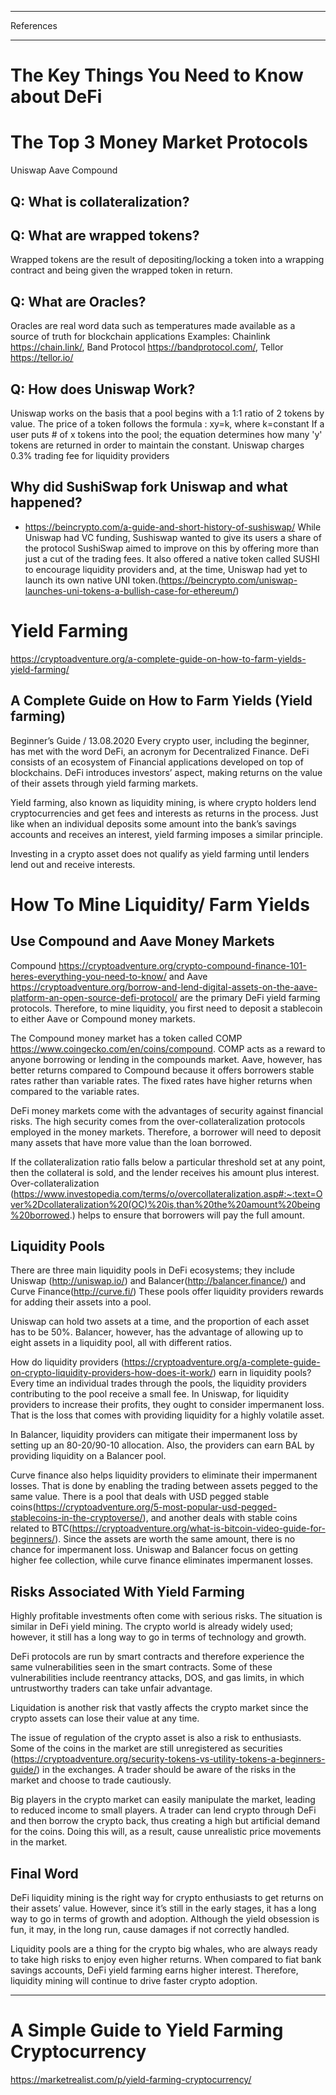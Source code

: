 ------------

References

------------

# The Key Things You Need to Know about DeFi

# The Top 3 Money Market Protocols
Uniswap
Aave
Compound

## Q: What is collateralization?


## Q: What are wrapped tokens?
Wrapped tokens are the result of depositing/locking a token into a wrapping contract and being given the wrapped token in return.

## Q: What are Oracles?
Oracles are real word data such as temperatures made available as a source of truth for blockchain applications
Examples: Chainlink https://chain.link/, Band Protocol https://bandprotocol.com/, Tellor https://tellor.io/

## Q: How does Uniswap Work?

Uniswap works on the basis that a pool begins with a 1:1 ratio of 2 tokens by value.
The price of a token follows the formula : xy=k, where k=constant
If a user puts # of x tokens into the pool; the equation determines how many 'y' tokens are returned in order to maintain the constant.
Uniswap charges 0.3% trading fee for liquidity providers

## Why did SushiSwap fork Uniswap and what happened?
- https://beincrypto.com/a-guide-and-short-history-of-sushiswap/
While Uniswap had VC funding, Sushiswap wanted to give its users a share of the protocol
SushiSwap aimed to improve on this by offering more than just a cut of the trading fees. It also offered a native token called SUSHI to encourage liquidity providers and, at the time, Uniswap had yet to launch its own native UNI token.(https://beincrypto.com/uniswap-launches-uni-tokens-a-bullish-case-for-ethereum/)


# Yield Farming

https://cryptoadventure.org/a-complete-guide-on-how-to-farm-yields-yield-farming/

##  A Complete Guide on How to Farm Yields (Yield farming)
Beginner’s Guide / 13.08.2020
Every crypto user, including the beginner, has met with the word DeFi, an acronym for Decentralized Finance. DeFi consists of an ecosystem of Financial applications developed on top of blockchains. DeFi introduces investors’ aspect, making returns on the value of their assets through yield farming markets.

Yield farming, also known as liquidity mining, is where crypto holders lend cryptocurrencies and get fees and interests as returns in the process. Just like when an individual deposits some amount into the bank’s savings accounts and receives an interest, yield farming imposes a similar principle.

Investing in a crypto asset does not qualify as yield farming until lenders lend out and receive interests.

# How To Mine Liquidity/ Farm Yields
## Use Compound  and Aave Money Markets
Compound https://cryptoadventure.org/crypto-compound-finance-101-heres-everything-you-need-to-know/ and Aave https://cryptoadventure.org/borrow-and-lend-digital-assets-on-the-aave-platform-an-open-source-defi-protocol/ are the primary DeFi yield farming protocols. Therefore, to mine liquidity, you first need to deposit a stablecoin to either Aave or Compound money markets.

The Compound money market has a token called COMP https://www.coingecko.com/en/coins/compound. COMP acts as a reward to anyone borrowing or lending in the compounds market. Aave, however, has better returns compared to Compound because it offers borrowers stable rates rather than variable rates. The fixed rates have higher returns when compared to the variable rates.  

DeFi money markets come with the advantages of security against financial risks. The high security comes from the over-collateralization protocols employed in the money markets. Therefore, a borrower will need to deposit many assets that have more value than the loan borrowed.

If the collateralization ratio falls below a particular threshold set at any point, then the collateral is sold, and the lender receives his amount plus interest. Over-collateralization (https://www.investopedia.com/terms/o/overcollateralization.asp#:~:text=Over%2Dcollateralization%20(OC)%20is,than%20the%20amount%20being%20borrowed.) helps to ensure that borrowers will pay the full amount. 

## Liquidity Pools
There are three main liquidity pools in DeFi ecosystems; they include Uniswap (http://uniswap.io/) and Balancer(http://balancer.finance/) and Curve Finance(http://curve.fi/) These pools offer liquidity providers rewards for adding their assets into a pool.

Uniswap can hold two assets at a time, and the proportion of each asset has to be 50%. Balancer, however, has the advantage of allowing up to eight assets in a liquidity pool, all with different ratios. 

How do liquidity providers (https://cryptoadventure.org/a-complete-guide-on-crypto-liquidity-providers-how-does-it-work/) earn in liquidity pools? Every time an individual trades through the pools, the liquidity providers contributing to the pool receive a small fee. In Uniswap, for liquidity providers to increase their profits, they ought to consider impermanent loss. That is the loss that comes with providing liquidity for a highly volatile asset.

In Balancer, liquidity providers can mitigate their impermanent loss by setting up an 80-20/90-10 allocation. Also, the providers can earn BAL by providing liquidity on a Balancer pool.

Curve finance also helps liquidity providers to eliminate their impermanent losses. That is done by enabling the trading between assets pegged to the same value. There is a pool that deals with USD pegged stable coins(https://cryptoadventure.org/5-most-popular-usd-pegged-stablecoins-in-the-cryptoverse/), and another deals with stable coins related to BTC(https://cryptoadventure.org/what-is-bitcoin-video-guide-for-beginners/). Since the assets are worth the same amount, there is no chance for impermanent loss. Uniswap and Balancer focus on getting higher fee collection, while curve finance eliminates impermanent losses.

## Risks Associated With Yield Farming
Highly profitable investments often come with serious risks. The situation is similar in DeFi yield mining. The crypto world is already widely used; however, it still has a long way to go in terms of technology and growth.

DeFi protocols are run by smart contracts and therefore experience the same vulnerabilities seen in the smart contracts. Some of these vulnerabilities include reentrancy attacks, DOS, and gas limits, in which untrustworthy traders can take unfair advantage. 

Liquidation is another risk that vastly affects the crypto market since the crypto assets can lose their value at any time.

The issue of regulation of the crypto asset is also a risk to enthusiasts. Some of the coins in the market are still unregistered as securities (https://cryptoadventure.org/security-tokens-vs-utility-tokens-a-beginners-guide/) in the exchanges. A trader should be aware of the risks in the market and choose to trade cautiously. 

Big players in the crypto market can easily manipulate the market, leading to reduced income to small players. A trader can lend crypto through DeFi and then borrow the crypto back, thus creating a high but artificial demand for the coins. Doing this will, as a result, cause unrealistic price movements in the market.

## Final Word
DeFi liquidity mining is the right way for crypto enthusiasts to get returns on their assets’ value. However, since it’s still in the early stages, it has a long way to go in terms of growth and adoption. Although the yield obsession is fun, it may, in the long run, cause damages if not correctly handled. 

Liquidity pools are a thing for the crypto big whales, who are always ready to take high risks to enjoy even higher returns. When compared to fiat bank savings accounts, DeFi yield farming earns higher interest. Therefore, liquidity mining will continue to drive faster crypto adoption.


- - - - -

# A Simple Guide to Yield Farming Cryptocurrency
https://marketrealist.com/p/yield-farming-cryptocurrency/

